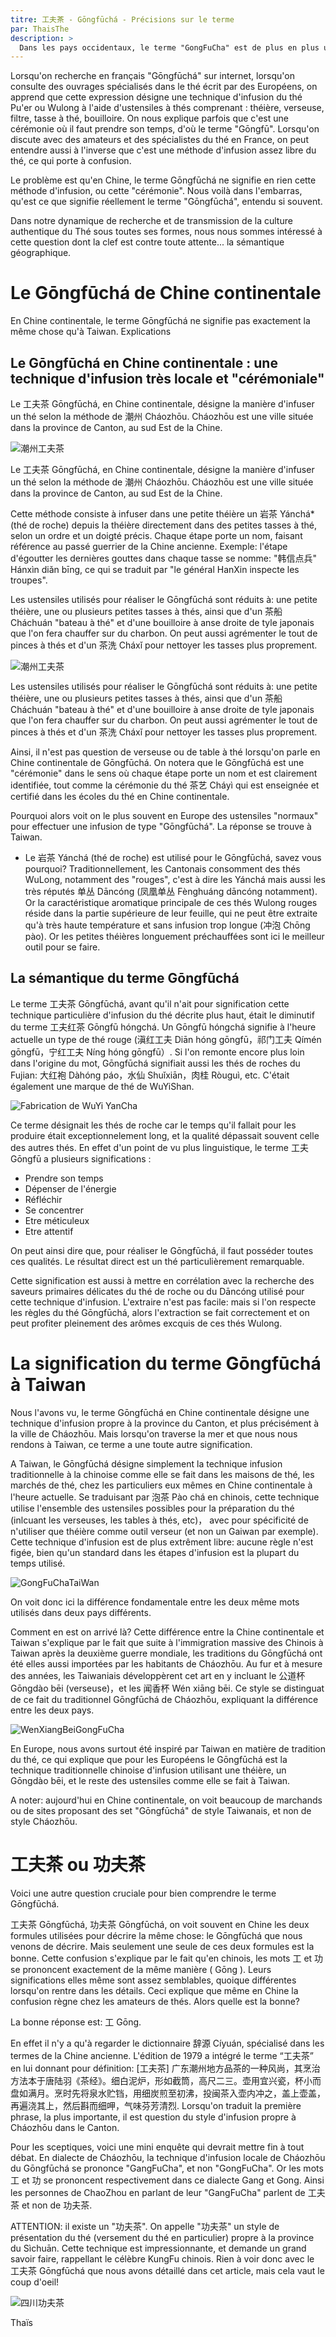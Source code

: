 ```yaml
---
titre: 工夫茶 - Gōngfūchá - Précisions sur le terme
par: ThaisThe
description: >
  Dans les pays occidentaux, le terme "GongFuCha" est de plus en plus utilisé. Mais qu'en est il véritablement de ce terme aux multiples facettes. Précisions dans cet article. 
---
```


Lorsqu'on recherche en français "Gōngfūchá" sur internet, lorsqu'on consulte des ouvrages spécialisés dans le thé écrit par des Européens, on apprend que cette expression désigne une technique d'infusion du thé Pu'er ou Wulong à l'aide d'ustensiles à thés comprenant : théière, verseuse, filtre, tasse à thé, bouilloire. On nous explique parfois que c'est une cérémonie où il faut prendre son temps, d'où le terme "Gōngfū". Lorsqu'on discute avec des amateurs et des spécialistes du thé en France, on peut entendre aussi à l'inverse que c'est une méthode d'infusion assez libre du thé, ce qui porte à confusion. 

Le problème est qu'en Chine, le terme Gōngfūchá ne signifie en rien cette méthode d'infusion, ou cette "cérémonie". Nous voilà dans l'embarras, qu'est ce que signifie réellement le terme "Gōngfūchá", entendu si souvent. 

Dans notre dynamique de recherche et de transmission de la culture authentique du Thé sous toutes ses formes, nous nous sommes intéressé à cette question dont la clef est contre toute attente... la sémantique géographique.

# Le Gōngfūchá de Chine continentale

En Chine continentale, le terme Gōngfūchá ne signifie pas exactement la même chose qu'à Taiwan. Explications

## Le Gōngfūchá en Chine continentale : une technique d'infusion très locale et "cérémoniale"

Le 工夫茶 Gōngfūchá, en Chine continentale, désigne la manière d'infuser un thé selon la méthode de 潮州 Cháozhōu. Cháozhōu est une ville située dans la province de Canton, au sud Est de la Chine. 

![潮州工夫茶](/assets/media/潮州工夫茶1.jpeg)

Le 工夫茶 Gōngfūchá, en Chine continentale, désigne la manière d'infuser un thé selon la méthode de 潮州 Cháozhōu. Cháozhōu est une ville située dans la province de Canton, au sud Est de la Chine. 

Cette méthode consiste à infuser dans une petite théière un 岩茶 Yánchá* (thé de roche) depuis la théière directement dans des petites tasses à thé, selon un ordre et un doigté précis. Chaque étape porte un nom, faisant référence au passé guerrier de la Chine ancienne. 
Exemple: l'étape d'égoutter les dernières gouttes dans chaque tasse se nomme: "韩信点兵" Hánxìn diǎn bīng, ce qui se traduit par "le général HanXin inspecte les troupes".

Les ustensiles utilisés pour réaliser le Gōngfūchá sont réduits à: une petite théière, une ou plusieurs petites tasses à thés, ainsi que d'un 茶船 Cháchuán "bateau à thé" et d'une bouilloire à anse droite de tyle japonais que l'on fera chauffer sur du charbon. On peut aussi agrémenter le tout de pinces à thés et d'un 茶洗 Cháxǐ pour nettoyer les tasses plus proprement. 

![潮州工夫茶](/assets/media/潮州工夫茶3.png)

Les ustensiles utilisés pour réaliser le Gōngfūchá sont réduits à: une petite théière, une ou plusieurs petites tasses à thés, ainsi que d'un 茶船 Cháchuán "bateau à thé" et d'une bouilloire à anse droite de tyle japonais que l'on fera chauffer sur du charbon. On peut aussi agrémenter le tout de pinces à thés et d'un 茶洗 Cháxǐ pour nettoyer les tasses plus proprement. 

Ainsi, il n'est pas question de verseuse ou de table à thé lorsqu'on parle en Chine continentale de Gōngfūchá. 
On notera que le Gōngfūchá est une "cérémonie" dans le sens où chaque étape porte un nom et est clairement identifiée, tout comme la cérémonie du thé 茶艺 Cháyì qui est enseignée et certifié dans les écoles du thé en Chine continentale. 

Pourquoi alors voit on le plus souvent en Europe des ustensiles "normaux" pour effectuer une infusion de type "Gōngfūchá". 
La réponse se trouve à Taiwan. 

* Le 岩茶 Yánchá (thé de roche) est utilisé pour le Gōngfūchá, savez vous pourquoi? 
Traditionnellement, les Cantonais consomment des thés WuLong, notamment des "rouges", c'est à dire les Yánchá mais aussi les très réputés 单丛 Dāncóng (凤凰单丛 Fènghuáng dāncóng notamment). Or la caractéristique aromatique principale de ces thés Wulong rouges réside dans la partie supérieure de leur feuille, qui ne peut être extraite qu'à très haute température et sans infusion trop longue (冲泡 Chōng pào). Or les petites théières longuement préchauffées sont ici le meilleur outil pour se faire.

## La sémantique du terme Gōngfūchá

Le terme 工夫茶 Gōngfūchá, avant qu'il n'ait pour signification cette technique particulière d'infusion du thé décrite plus haut, était le diminutif du terme 工夫红茶 Gōngfū hóngchá. Un Gōngfū hóngchá signifie à l'heure actuelle un type de thé rouge (滇红工夫 Diān hóng gōngfū，祁门工夫 Qímén gōngfū，宁红工夫 Níng hóng gōngfū）. 
Si l'on remonte encore plus loin dans l'origine du mot, Gōngfūchá signifiait aussi les thés de roches du Fujian: 大红袍 Dàhóng páo，水仙 Shuǐxiān，肉桂 Ròuguì, etc. C'était également une marque de thé de WuYiShan. 

![Fabrication de WuYi YanCha](/assets/media/武夷岩茶.jpeg)

Ce terme désignait les thés de roche car le temps qu'il fallait pour les produire était exceptionnelement long, et la qualité dépassait souvent celle des autres thés. En effet d'un point de vu plus linguistique, le terme 工夫 Gōngfū a plusieurs significations :
- Prendre son temps
- Dépenser de l'énergie
- Réfléchir
- Se concentrer
- Etre méticuleux
- Etre attentif

On peut ainsi dire que, pour réaliser le Gōngfūchá, il faut posséder toutes ces qualités. Le résultat direct est un thé particulièrement remarquable. 

Cette signification est aussi à mettre en corrélation avec la recherche des saveurs primaires délicates du thé de roche ou du Dāncóng utilisé pour cette technique d'infusion. L'extraire n'est pas facile: mais si l'on respecte les règles du thé Gōngfūchá, alors l'extraction se fait correctement et on peut profiter pleinement des arômes excquis de ces thés Wulong.

# La signification du terme Gōngfūchá à Taiwan

Nous l'avons vu, le terme Gōngfūchá en Chine continentale désigne une technique d'infusion propre à la province du Canton, et plus précisément à la ville de Cháozhōu. Mais lorsqu'on traverse la mer et que nous nous rendons à Taiwan, ce terme a une toute autre signification. 

A Taiwan, le Gōngfūchá désigne simplement la technique infusion traditionnelle à la chinoise comme elle se fait dans les maisons de thé, les marchés de thé, chez les particuliers eux mêmes en Chine continentale à l'heure actuelle. Se traduisant par 泡茶 Pào chá en chinois, cette technique utilise l'ensemble des ustensiles possibles pour la préparation du thé (inlcuant les verseuses, les tables à thés, etc)， avec pour spécificité de n'utiliser que théière comme outil verseur (et non un Gaiwan par exemple). 
Cette technique d'infusion est de plus extrêment libre: aucune règle n'est figée, bien qu'un standard dans les étapes d'infusion est la plupart du temps utilisé. 

![GongFuChaTaiWan](/assets/media/gongfucha%20taiwan.JPG)

On voit donc ici la différence fondamentale entre les deux même mots utilisés dans deux pays différents. 

Comment en est on arrivé là? 
Cette différence entre la Chine continentale et Taiwan s'explique par le fait que suite à l'immigration massive des Chinois à Taiwan après la deuxième guerre mondiale, les traditions du Gōngfūchá ont été elles aussi importées par les habitants de Cháozhōu. Au fur et à mesure des années, les Taiwaniais développèrent cet art en y incluant le 公道杯 Gōngdào bēi (verseuse)，et les 闻香杯 Wén xiāng bēi. Ce style se distinguat de ce fait du traditionnel Gōngfūchá de Cháozhōu, expliquant la différence entre les deux pays.

![WenXiangBeiGongFuCha](/assets/media/Gongfucha%20taiwan.jpg)

En Europe, nous avons surtout été inspiré par Taiwan en matière de tradition du thé, ce qui explique que pour les Européens le Gōngfūchá est la technique traditionnelle chinoise d'infusion utilisant une théière, un Gōngdào bēi, et le reste des ustensiles comme elle se fait à Taiwan.

A noter: aujourd'hui en Chine continentale, on voit beaucoup de marchands ou de sites proposant des set "Gōngfūchá" de style Taiwanais, et non de style Cháozhōu.   

# 工夫茶 ou 功夫茶

Voici une autre question cruciale pour bien comprendre le terme Gōngfūchá. 

工夫茶 Gōngfūchá, 功夫茶 Gōngfūchá, on voit souvent en Chine les deux formules utilisées pour décrire la même chose: le Gōngfūchá que nous venons de décrire. Mais seulement une seule de ces deux formules est la bonne. Cette confusion s'explique par le fait qu'en chinois, les mots 工 et 功 se prononcent exactement de la même manière ( Gōng ). Leurs significations elles même sont assez semblables, quoique différentes lorsqu'on rentre dans les détails. Ceci explique que même en Chine la confusion règne chez les amateurs de thés. 
Alors quelle est la bonne? 

La bonne réponse est: 工 Gōng. 

En effet il n'y a qu'à regarder le dictionnaire 辞源 Cíyuán, spécialisé dans les termes de la Chine ancienne. L'édition de 1979 a intégré le terme “工夫茶” en lui donnant pour définition: [工夫茶] 广东潮州地方品茶的一种风尚，其烹治方法本于唐陆羽《茶经》。细白泥炉，形如截筒，高尺二三。壶用宜兴瓷，杯小而盘如满月。烹时先将泉水贮铛，用细炭煎至初沸，投闽茶入壶内冲之，盖上壶盖，再遍浇其上，然后斟而细呷，气味芬芳清烈. Lorsqu'on traduit la première phrase, la plus importante, il est question du style d'infusion propre à Cháozhōu dans le Canton. 

Pour les sceptiques, voici une mini enquête qui devrait mettre fin à tout débat. 
En dialecte de Cháozhōu, la technique d'infusion locale de Cháozhōu du Gōngfūchá se prononce "GangFuCha", et non "GongFuCha". Or les mots 工 et 功 se prononcent respectivement dans ce dialecte Gang et Gong. Ainsi les personnes de ChaoZhou en parlant de leur "GangFuCha" parlent de 工夫茶 et non de 功夫茶.

ATTENTION: il existe un "功夫茶". 
On appelle "功夫茶" un style de présentation du thé (versement du thé en particulier) propre à la province du Sìchuān. Cette technique est impressionnante, et demande un grand savoir faire, rappellant le célèbre KungFu chinois. Rien à voir donc avec le 工夫茶 Gōngfūchá que nous avons détaillé dans cet article, mais cela vaut le coup d'oeil!

![四川功夫茶](//assets/media/gongfucha%20sichuan.jpeg)


Thaïs
